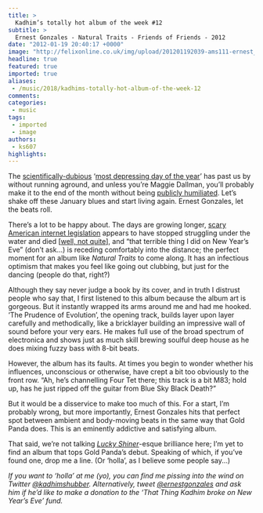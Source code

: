 ```yaml
---
title: >
  Kadhim’s totally hot album of the week #12
subtitle: >
  Ernest Gonzales - Natural Traits - Friends of Friends - 2012
date: "2012-01-19 20:40:17 +0000"
image: "http://felixonline.co.uk/img/upload/201201192039-ams111-ernest_gonzales_-_natural_traits.jpg"
headline: true
featured: true
imported: true
aliases:
 - /music/2018/kadhims-totally-hot-album-of-the-week-12
comments:
categories:
 - music
tags:
 - imported
 - image
authors:
 - ks607
highlights:
---
```


The [scientifically-dubious](http://www.guardian.co.uk/science/blog/2012/jan/16/blue-monday-depressing-day-pseudoscience) ‘[most depressing day of the year](http://www.telegraph.co.uk/finance/jobs/9017631/Blue-Monday-is-most-depressing-day-of-the-year-research-claims.html)’ has past us by without running aground, and unless you’re Maggie Dallman, you’ll probably make it to the end of the month without being [publicly humiliated](http://on.fb.me/A3REbG). Let’s shake off these January blues and start living again. Ernest Gonzales, let the beats roll.

There’s a lot to be happy about. The days are growing longer, [scary American internet legislation](http://en.wikipedia.org/wiki/Stop_Online_Piracy_Act) appears to have stopped struggling under the water and died [[well, not quite](http://latimesblogs.latimes.com/technology/2012/01/sopa-pipa-opponents.html)], and “that terrible thing I did on New Year’s Eve” (don’t ask...) is receding comfortably into the distance; the perfect moment for an album like _Natural Traits_ to come along. It has an infectious optimism that makes you feel like going out clubbing, but just for the dancing (people do that, right?)

Although they say never judge a book by its cover, and in truth I distrust people who say that, I first listened to this album because the album art is gorgeous. But it instantly wrapped its arms around me and had me hooked. ‘The Prudence of Evolution’, the opening track, builds layer upon layer carefully and methodically, like a bricklayer building an impressive wall of sound before your very ears. He makes full use of the broad spectrum of electronica and shows just as much skill brewing soulful deep house as he does mixing fuzzy bass with 8-bit beats.

However, the album has its faults. At times you begin to wonder whether his influences, unconscious or otherwise, have crept a bit too obviously to the front row. “Ah, he’s channelling Four Tet there; this track is a bit M83; hold up, has he just ripped off the guitar from Blue Sky Black Death?”

But it would be a disservice to make too much of this. For a start, I’m probably wrong, but more importantly, Ernest Gonzales hits that perfect spot between ambient and body-moving beats in the same way that Gold Panda does. This is an eminently addictive and satisfying album.

That said, we’re not talking [_Lucky Shiner_](http://open.spotify.com/album/5hkZ2Zt4F6hC1lN0saMZDf)-esque brilliance here; I’m yet to find an album that tops Gold Panda’s debut. Speaking of which, if you’ve found one, drop me a line. (Or ‘holla’, as I believe some people say...)

_If you want to ‘holla’ at me (yo), you can find me pissing into the wind on Twitter [@kadhimshubber](http://twitter.com/kadhimshubber). Alternatively, tweet [@ernestgonzales](http://twitter.com/ernestgonzales) and ask him if he’d like to make a donation to the ‘That Thing Kadhim broke on New Year’s Eve’ fund._
